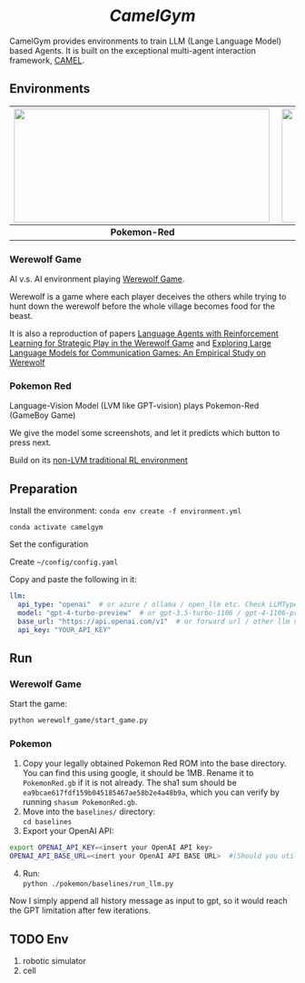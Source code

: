 <!-- <p align="center">
<img width="180" height="180" style="vertical-align:middle" src="https://github.com/WuJunde/werewolf_ai_agents/blob/main/werewolf_logo.png" />
</p> -->
<h1 align="center">
<span><i>CamelGym</i></span>
</h1>

<!-- <h3 align="center">
Train Agents to Play Werewolf
</h3> -->

<!-- <p align="center">
    <a href="https://discord.gg/DN4rvk95CC">
        <img alt="Discord" src="https://img.shields.io/discord/1146610656779440188?logo=discord&style=flat&logoColor=white"/></a>
    <img src="https://img.shields.io/static/v1?label=license&message=GPL&color=white&style=flat" alt="License"/>
</p> -->
CamelGym provides environments to train LLM (Lange Language Model) based Agents. It is built on the exceptional multi-agent interaction framework, [CAMEL](https://www.camel-ai.org). 

## Environments

|<img align="left" width="450" height="200" src="https://github.com/WuJunde/CamelGym/blob/main/poke_fig.png">|<img align="right" width="450" height="200" src="https://github.com/WuJunde/CamelGym/blob/main/werewolf_fig.png">|
|:--:|:--:| 
| **Pokemon-Red** | **Werewolf (social game)** |

### Werewolf Game
AI v.s. AI environment playing [Werewolf Game](https://playwerewolf.co/pages/rules#gameplay). 

Werewolf is a game where each player deceives the others while trying to hunt down the werewolf before the whole village becomes food for the beast.

It is also a reproduction of papers [Language Agents with Reinforcement Learning for Strategic Play in the Werewolf Game](https://openreview.net/pdf?id=N1gmpVd4iE) and [Exploring Large Language Models for Communication Games: An Empirical Study on Werewolf](https://arxiv.org/abs/2309.04658)

### Pokemon Red
Language-Vision Model (LVM like GPT-vision) plays Pokemon-Red (GameBoy Game)

We give the model some screenshots, and let it predicts which button to press next.

Build on its [non-LVM traditional RL environment](https://github.com/PWhiddy/PokemonRedExperiments)

 ## Preparation

 Install the environment:
 ``conda env create -f environment.yml``

 ``conda activate camelgym``

Set the configuration

Create `~/config/config.yaml` 

Copy and paste the following in it:

```yaml
llm:
  api_type: "openai"  # or azure / ollama / open_llm etc. Check LLMType for more options
  model: "gpt-4-turbo-preview"  # or gpt-3.5-turbo-1106 / gpt-4-1106-preview
  base_url: "https://api.openai.com/v1"  # or forward url / other llm url
  api_key: "YOUR_API_KEY"
```

## Run

### Werewolf Game

Start the game:
```bash
python werewolf_game/start_game.py
```

### Pokemon

1. Copy your legally obtained Pokemon Red ROM into the base directory. You can find this using google, it should be 1MB. Rename it to `PokemonRed.gb` if it is not already. The sha1 sum should be `ea9bcae617fdf159b045185467ae58b2e4a48b9a`, which you can verify by running `shasum PokemonRed.gb`. 
2. Move into the `baselines/` directory:  
 ```cd baselines```  
3. Export your OpenAI API:
 ```bash
export OPENAI_API_KEY=<insert your OpenAI API key>
OPENAI_API_BASE_URL=<inert your OpenAI API BASE URL>  #(Should you utilize an OpenAI proxy service, kindly specify this)
```
4. Run:  
```python ./pokemon/baselines/run_llm.py```

Now I simply append all history message as input to gpt, so it would reach the GPT limitation after few iterations.


## TODO Env
1. robotic simulator
2. cell 
